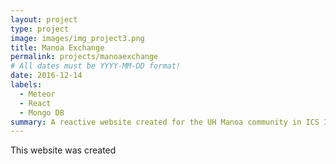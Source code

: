 ```yaml
---
layout: project
type: project
image: images/img_project3.png
title: Manoa Exchange
permalink: projects/manoaexchange
# All dates must be YYYY-MM-DD format!
date: 2016-12-14
labels:
  - Meteor
  - React
  - Mongo DB
summary: A reactive website created for the UH Manoa community in ICS 314.
---
```


This website was created 

